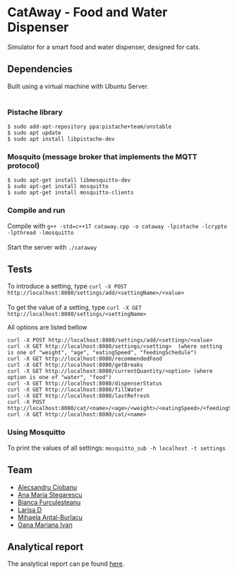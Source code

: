 # CatAway - Food and Water Dispenser
Simulator for a smart food and water dispenser, designed for cats.

## Dependencies
Built using a virtual machine with Ubuntu Server. </br></br>

### Pistache library
```
$ sudo add-apt-repository ppa:pistache+team/unstable
$ sudo apt update
$ sudo apt install libpistache-dev
```

### Mosquito (message broker that implements the MQTT protocol)
```
$ sudo apt-get install libmosquitto-dev
$ sudo apt-get install mosquitto
$ sudo apt-get install mosquitto-clients
```

### Compile and run
Compile with ```g++ -std=c++17 cataway.cpp -o cataway -lpistache -lcrypto -lpthread -lmosquitto```</br></br>
Start the server with ```./cataway```

## Tests
To introduce a setting, type ```curl -X POST http://localhost:8080/settings/add/<settingName>/<value>```</br></br>
To get the value of a setting, type ```curl -X GET http://localhost:8080/settings/<settingName>```

All options are listed bellow
```
curl -X POST http://localhost:8080/settings/add/<setting>/<value>
curl -X GET http://localhost:8080/settings/<setting>  (where setting is one of "weight", "age", "eatingSpeed", "feedingSchedule")
curl -X GET http://localhost:8080/recommendedFood
curl -X GET http://localhost:8080/getBreaks
curl -X GET http://localhost:8080/currentQuantity/<option> (where option is one of "water", "food")
curl -X GET http://localhost:8080/dispenserStatus
curl -X GET http://localhost:8080/fillWater
curl -X GET http://localhost:8080/lastRefresh
curl -X POST http://localhost:8080/cat/<name>/<age>/<weight>/<eatingSpeed>/<feedingSchedule>
curl -X GET http://localhost:8080/cat/<name>
```

### Using Mosquitto
To print the values of all settings: ```mosquitto_sub -h localhost -t settings```

## Team
  - [Alecsandru Ciobanu](https://github.com/alecs99)
  - [Ana Maria Stegarescu](https://github.com/StegarescuAnaMaria)
  - [Bianca Furculesteanu](https://github.com/Bia103)
  - [Larisa D](https://github.com/DLarisa)
  - [Mihaela Antal-Burlacu](https://github.com/mihaela-mab)
  - [Oana Mariana Ivan](https://github.com/Oana-Ivan)

## Analytical report
The analytical report can pe found [here](https://github.com/mihaela-mab/CatAway/blob/main/Raport%20de%20analiza.pdf).
